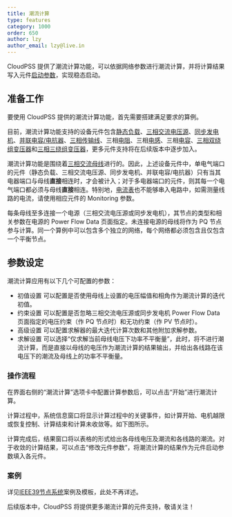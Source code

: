 ```yaml
---
title: 潮流计算
type: features
category: 1000
order: 650
author: lzy
author_email: lzy@live.in
---
```


CloudPSS 提供了潮流计算功能，可以依据网络参数进行潮流计算，并将计算结果写入元件[启动参数](./Initialization.html)，实现稳态启动。

## 准备工作

要使用 CloudPSS 提供的潮流计算功能，首先需要搭建满足要求的算例。

目前，潮流计算功能支持的设备元件包含[静态负载](../components/comp_newExpLoad_3p.html)、[三相交流电压源](../components/comp_newACVoltageSource_3p.html)、[同步发电机](../components/compSyncGeneratorRouter.html)、[并联电容/电抗器](../components/comp_newShuntLC_3p.html)、[三相传输线](../components/compTranssmissionLineRouter.html)、三相[电阻](../components/compnewResistorRouter.html)、三相[电感](../components/compnewInductorRouter.html)、三相[电容](../components/compnewCapacitorRouter.html)、[三相双绕组变压器](../components/comp_newTransformer_3p2w.html)和[三相三绕组变压器](../components/comp_newTransformer_3p3w.html)，更多元件支持将在后续版本中逐步加入。

潮流计算功能是围绕着[三相交流母线](../components/comp_newBus_3p.html)进行的。因此，上述设备元件中，单电气端口的元件（静态负载、三相交流电压源、同步发电机、并联电容/电抗器）只有当其电器端口与母线**直接**相连时，才会被计入；对于多电器端口的元件，则其每一个电气端口都必须与母线**直接**相连。特别地，[电流表](../components/comp_NewCurrentMeter.html)也不能够串入电路中，如需测量线路的电流，请使用相应元件的 Monitoring 参数。

每条母线至多连接一个电源（三相交流电压源或同步发电机），其节点的类型和相关参数在电源的 Power Flow Data 页面指定。未连接电源的母线将作为 PQ 节点参与计算。同一个算例中可以包含多个独立的网络，每个网络都必须包含且仅包含一个平衡节点。

## 参数设定

潮流计算应用有以下几个可配置的参数：

+ 初值设置
  可以配置是否使用母线上设置的电压幅值和相角作为潮流计算的迭代初值。
+ 约束设置
  可以配置是否忽略三相交流电压源或同步发电机 Power Flow Data 页面指定的电压约束（作 PQ 节点时）和无功约束（作 PV 节点时）。
+ 高级设置
  可以配置求解器的最大迭代计算次数和其他附加求解参数。
+ 求解设置
  可以选择“仅求解当前母线电压下功率不平衡量”，此时，将不进行潮流计算，而是直接以母线的电压作为潮流计算的结果输出，并给出各线路在该电压下的潮流及母线上的功率不平衡量。

### 操作流程

在界面右侧的“潮流计算”选项卡中配置计算参数后，可以点击“开始”进行潮流计算。

计算过程中，系统信息窗口将显示计算过程中的关键事件，如计算开始、电机越限或恢复控制、计算结束和计算未收敛等。如下图所示。

计算完成后，结果窗口将以表格的形式给出各母线电压及潮流和各线路的潮流。对于收敛的计算结果，可以点击“修改元件参数”，将潮流计算的结果作为元件启动参数填入各元件。


### 案例

详见[IEEE39节点系统](../examples/IEEE39.html)案例及模板，此处不再详述。


后续版本中，CloudPSS 将提供更多潮流计算的元件支持，敬请关注！
